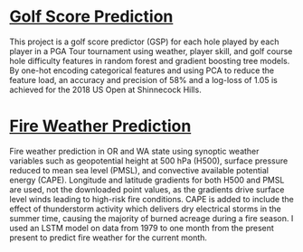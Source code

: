 # [Golf Score Prediction](https://github.com/dapotter/Golf-score-predictor)

This project is a golf score predictor (GSP) for each hole played by each player in a PGA Tour tournament using weather, player skill, and golf course hole difficulty features in random forest and gradient boosting tree models. By one-hot encoding categorical features and using PCA to reduce the feature load, an accuracy and precision of 58% and a log-loss of 1.05 is achieved for the 2018 US Open at Shinnecock Hills.

# [Fire Weather Prediction](https://github.com/dapotter/Fire-weather)

Fire weather prediction in OR and WA state using synoptic weather variables such as geopotential height at 500 hPa (H500), surface pressure reduced to mean sea level (PMSL), and convective available potential energy (CAPE). Longitude and latitude gradients for both H500 and PMSL are used, not the downloaded point values, as the gradients drive surface level winds leading to high-risk fire conditions. CAPE is added to include the effect of thunderstorm activity which delivers dry electrical storms in the summer time, causing the majority of burned acreage during a fire season. I used an LSTM model on data from 1979 to one month from the present present to predict fire weather for the current month.
